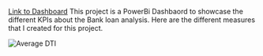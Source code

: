 [Link to Dashboard](https://app.powerbi.com/view?r=eyJrIjoiZTA2MjQ3NjMtZWRkMC00ODUzLTk4ODEtOTM1NTc1Mjg2NTIzIiwidCI6ImE2N2Q5MzI2LWE4NjYtNDcyNC05ODQ3LTYwYWY5OGNkYTg5NyJ9)
This project is a PowerBi Dashbaord to showcase the different KPIs about the  Bank loan analysis.
Here are the different measures that I created for this project.







![Average DTI ](https://github.com/user-attachments/assets/a1ead009-1434-422c-9b3e-f88c1a0d4408)
